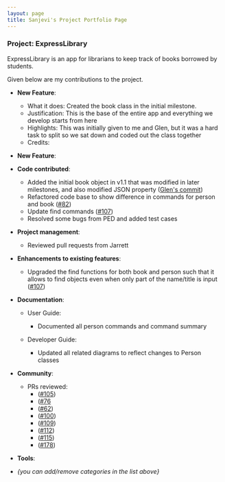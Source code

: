 ```yaml
---
layout: page
title: Sanjevi's Project Portfolio Page
---
```


### Project: ExpressLibrary

ExpressLibrary is an app for librarians to keep track of books borrowed by students.

Given below are my contributions to the project.

* **New Feature**: 
    * What it does: Created the book class in the initial milestone.
    * Justification: This is the base of the entire app and everything we develop starts from here
    * Highlights: This was initially given to me and Glen, but it was a hard task to split so we sat down and coded out the class together
    * Credits: 

* **New Feature**: 

* **Code contributed**: 
  * Added the initial book object in v1.1 that was modified in later milestones, and also modified JSON property ([Glen's commit](https://github.com/nus-cs2103-AY2223S2/tp/commit/668f87ca849a2cc850b409df46d3e0dcc555df82)) 
  * Refactored code base to show difference in commands for person and book ([#82](https://github.com/AY2223S2-CS2103T-T12-3/tp/pull/82))
  * Update find commands ([#107](https://github.com/AY2223S2-CS2103T-T12-3/tp/pull/107))
  * Resolved some bugs from PED and added test cases

* **Project management**:
  * Reviewed pull requests from Jarrett 
    

* **Enhancements to existing features**:
  * Upgraded the find functions for both book and person such that it allows to find objects even when only part of the name/title is input ([#107](https://github.com/AY2223S2-CS2103T-T12-3/tp/pull/107))
    
* **Documentation**:
    * User Guide:
      * Documented all person commands and command summary
        
    * Developer Guide:
      * Updated all related diagrams to reflect changes to Person classes
        

* **Community**:
  * PRs reviewed:
    * ([#105](https://github.com/AY2223S2-CS2103T-T12-3/tp/pull/105))
    * ([#76](https://github.com/AY2223S2-CS2103T-T12-3/tp/pull/76)
    * ([#62](https://github.com/AY2223S2-CS2103T-T12-3/tp/pull/62))
    * ([#100](https://github.com/AY2223S2-CS2103T-T12-3/tp/pull/100))
    * ([#109](https://github.com/AY2223S2-CS2103T-T12-3/tp/pull/109))
    * ([#112](https://github.com/AY2223S2-CS2103T-T12-3/tp/pull/112))
    * ([#115](https://github.com/AY2223S2-CS2103T-T12-3/tp/pull/115))
    * ([#178](https://github.com/AY2223S2-CS2103T-T12-3/tp/pull/178))
    

* **Tools**:
    
* _{you can add/remove categories in the list above}_
